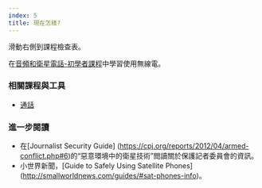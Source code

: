 ```yaml
---
index: 5
title: 現在怎樣?
---
```

滑動右側到課程檢查表。

在[音頻和衛星電話-初學者課程](umbrella://communications/radios-and-satellite-phones/beginner)中學習使用無線電。

### 相關課程與工具

*   [通話](umbrella://communications/making-a-call)

### 進一步閱讀

*   在[Journalist Security Guide] (https://cpj.org/reports/2012/04/armed-conflict.php#6)的“惡意環境中的衛星技術”閲讀關於保護記者委員會的資訊。
*   小世界新聞，[Guide to Safely Using Satellite Phones] (http://smallworldnews.com/guides/#sat-phones-info)。